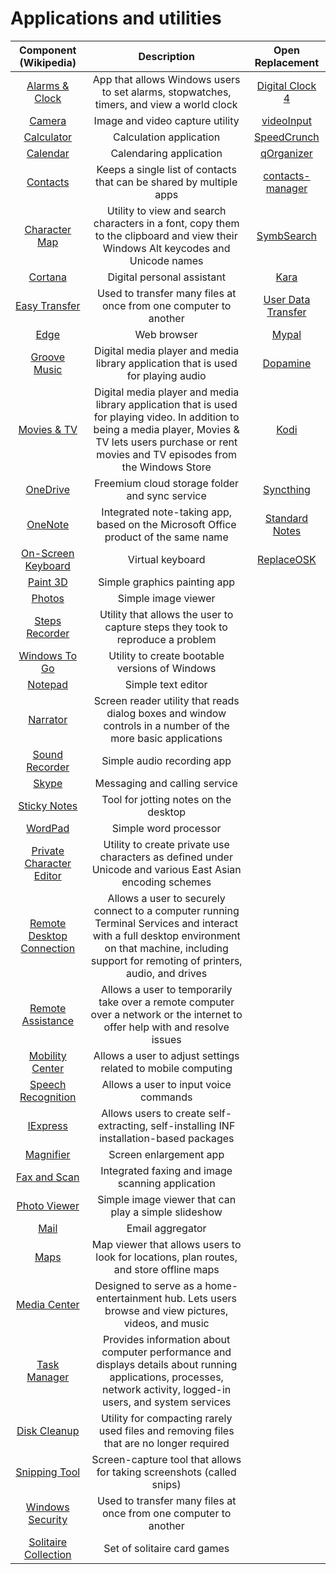 # Applications and utilities

|Component (Wikipedia)|Description|Open Replacement|
|:-:|:-:|:-:|
|[Alarms & Clock](https://en.wikipedia.org/wiki/Windows_Alarms_%26_Clock)|App that allows Windows users to set alarms, stopwatches, timers, and view a world clock|[Digital Clock 4](https://sourceforge.net/projects/digitalclock4/)|
|[Camera](https://en.wikipedia.org/wiki/Windows_Camera)|Image and video capture utility|[videoInput](http://www.muonics.net/school/spring05/videoInput/)|
|[Calculator](https://en.wikipedia.org/wiki/Windows_Calculator)|Calculation application|[SpeedCrunch](https://speedcrunch.org/)|
|[Calendar](https://en.wikipedia.org/wiki/Calendar_(Windows))|Calendaring application|[qOrganizer](http://qorganizer.sourceforge.net/)|
|[Contacts](https://en.wikipedia.org/wiki/Windows_Contacts)|Keeps a single list of contacts that can be shared by multiple apps|[contacts-manager](https://github.com/ArcTLK/contacts-manager)|
|[Character Map](https://en.wikipedia.org/wiki/Character_Map_(Windows))|Utility to view and search characters in a font, copy them to the clipboard and view their Windows Alt keycodes and Unicode names|[SymbSearch](https://leun4m.github.io/symbsearch/)|
|[Cortana](https://en.wikipedia.org/wiki/Cortana_(virtual_assistant))|Digital personal assistant|[Kara](https://github.com/emileclarkb/Kara)|
|[Easy Transfer](https://en.wikipedia.org/wiki/Windows_Easy_Transfer)|Used to transfer many files at once from one computer to another|[User Data Transfer](https://github.com/andrew-metallinos/User-Data-Transfer-Windows-10-and-11)|
|[Edge](https://en.wikipedia.org/wiki/Microsoft_Edge)|Web browser|[Mypal](https://mypal-browser.org/)|
|[Groove Music](https://en.wikipedia.org/wiki/Groove_Music)|Digital media player and media library application that is used for playing audio|[Dopamine](https://www.digimezzo.com/software/dopamine/)|
|[Movies & TV](https://en.wikipedia.org/wiki/Microsoft_Movies_%26_TV)|Digital media player and media library application that is used for playing video. In addition to being a media player, Movies & TV lets users purchase or rent movies and TV episodes from the Windows Store|[Kodi](https://kodi.tv/)|
|[OneDrive](https://en.wikipedia.org/wiki/OneDrive)|Freemium cloud storage folder and sync service|[Syncthing](https://syncthing.net/)|
|[OneNote](https://en.wikipedia.org/wiki/Microsoft_OneNote)|Integrated note-taking app, based on the Microsoft Office product of the same name|[Standard Notes](https://standardnotes.com/)|
|[On-Screen Keyboard]()|Virtual keyboard|[ReplaceOSK](https://github.com/Lulech23/ReplaceOSK)|
|[Paint 3D]()|Simple graphics painting app||
|[Photos]()|Simple image viewer||
|[Steps Recorder]()|Utility that allows the user to capture steps they took to reproduce a problem||
|[Windows To Go]()|Utility to create bootable versions of Windows||
|[Notepad]()|Simple text editor||
|[Narrator]()|Screen reader utility that reads dialog boxes and window controls in a number of the more basic applications||
|[Sound Recorder]()|Simple audio recording app||
|[Skype]()|Messaging and calling service||
|[Sticky Notes]()|Tool for jotting notes on the desktop||
|[WordPad]()|Simple word processor||
|[Private Character Editor]()|Utility to create private use characters as defined under Unicode and various East Asian encoding schemes||
|[Remote Desktop Connection]()|Allows a user to securely connect to a computer running Terminal Services and interact with a full desktop environment on that machine, including support for remoting of printers, audio, and drives||
|[Remote Assistance]()|Allows a user to temporarily take over a remote computer over a network or the internet to offer help with and resolve issues||
|[Mobility Center]()|Allows a user to adjust settings related to mobile computing||
|[Speech Recognition]()|Allows a user to input voice commands||
|[IExpress]()|Allows users to create self-extracting, self-installing INF installation-based packages||
|[Magnifier]()|Screen enlargement app||
|[Fax and Scan]()|Integrated faxing and image scanning application||
|[Photo Viewer]()|Simple image viewer that can play a simple slideshow||
|[Mail]()|Email aggregator||
|[Maps]()|Map viewer that allows users to look for locations, plan routes, and store offline maps||
|[Media Center]()|Designed to serve as a home-entertainment hub. Lets users browse and view pictures, videos, and music||
|[Task Manager]()|Provides information about computer performance and displays details about running applications, processes, network activity, logged-in users, and system services||
|[Disk Cleanup]()|Utility for compacting rarely used files and removing files that are no longer required||
|[Snipping Tool]()|Screen-capture tool that allows for taking screenshots (called snips)||
|[Windows Security]()|Used to transfer many files at once from one computer to another||
|[Solitaire Collection]()|Set of solitaire card games||
